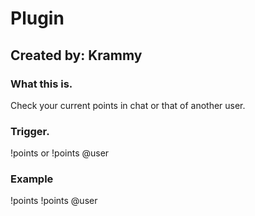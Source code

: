 # Plugin

## Created by: Krammy

### What this is.
Check your current points in chat or that of another user.

### Trigger.
!points
or
!points @user

### Example
!points
!points @user

